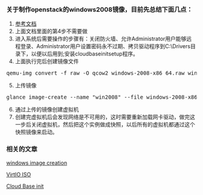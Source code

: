 ### 关于制作openstack的windows2008镜像，目前先总结下面几点：

1. [参考文档](https://www.unixhot.com/article/70)
2. 上面文档里面的第4步不需要做
3. 进入系统后需要操作的步骤有：关闭防火墙、允许Administrator用户能够远程登录、Administrator用户设置密码永不过期、拷贝驱动程序到C:\Drivers目录下，以便以后用到;安装cloudbaseinitsetup程序。
4. 上面执行完后创建镜像文件

<pre>
qemu-img convert -f raw -O qcow2 windows-2008-x86_64.raw windows-2008-x86_64.qcow2
</pre>

5. 上传镜像

<pre>
glance image-create --name "win2008" --file windows-2008-x86_64.qcow2 --disk-format qcow2 --container-format bare --visibility public --progress
</pre>

6. 通过上传的镜像创建虚拟机
7. 创建完虚拟机后会发现网络是不可用的，这时需要重新加载网卡驱动，做完这一步后关闭虚拟机，然后把这个实例做成快照，以后所有的虚拟机都通过这个快照镜像来启动。

### 相关的文章

[windows image creation](https://maestropandy.wordpress.com/2014/12/05/create-a-windows-openstack-vm-with-virtualbox/)

[VirtIO ISO](https://launchpad.net/kvm-guest-drivers-windows/20120712/20120712/+download/virtio-win-drivers-20120712-1.iso)

[Cloud Base init](http://www.cloudbase.it/cloud-init-for-windows-instances/)
